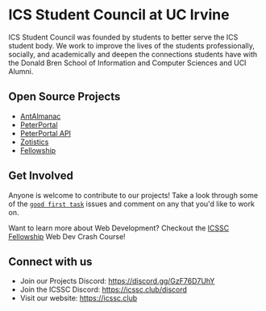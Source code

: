 # ICS Student Council at UC Irvine
ICS Student Council was founded by students to better serve the ICS student body. 
We work to improve the lives of the students professionally, socially, and academically and deepen the connections students have with the Donald Bren School of Information and Computer Sciences and UCI Alumni.

## Open Source Projects
- [AntAlmanac](https://antalmanac.com)
- [PeterPortal](https://peterportal.org)
- [PeterPortal API](https://api.peterportal.org)
- [Zotistics](https://zotistics.com)
- [Fellowship](https://fellowship.icssc.club)

## Get Involved
Anyone is welcome to contribute to our projects! 
Take a look through some of the [`good first task`](https://github.com/search?q=org%3Aicssc+label%3A%22good+first+task%22+label%3A%22good+first+task%22+state%3Aopen&type=Issues&ref=advsearch&l=&l=) issues and comment on any that you'd like to work on.

Want to learn more about Web Development?
Checkout the [ICSSC Fellowship](https://fellowship.icssc.club) Web Dev Crash Course!

## Connect with us
- Join our Projects Discord: https://discord.gg/GzF76D7UhY
- Join the ICSSC Discord: https://icssc.club/discord
- Visit our website: https://icssc.club
